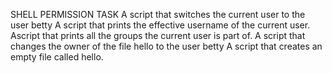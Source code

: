 SHELL PERMISSION TASK
A script that switches the current user to the user betty
A script that prints the effective username of the current user.
Ascript that prints all the groups the current user is part of.
A script that changes the owner of the file hello to the user betty
A script that creates an empty file called hello.
